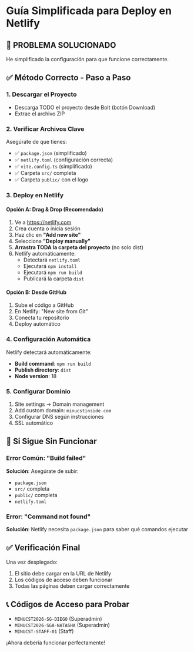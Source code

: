 # Guía Simplificada para Deploy en Netlify

## 🚨 PROBLEMA SOLUCIONADO

He simplificado la configuración para que funcione correctamente.

## ✅ Método Correcto - Paso a Paso

### 1. Descargar el Proyecto
- Descarga TODO el proyecto desde Bolt (botón Download)
- Extrae el archivo ZIP

### 2. Verificar Archivos Clave
Asegúrate de que tienes:
- ✅ `package.json` (simplificado)
- ✅ `netlify.toml` (configuración correcta)
- ✅ `vite.config.ts` (simplificado)
- ✅ Carpeta `src/` completa
- ✅ Carpeta `public/` con el logo

### 3. Deploy en Netlify

#### Opción A: Drag & Drop (Recomendado)
1. Ve a https://netlify.com
2. Crea cuenta o inicia sesión
3. Haz clic en **"Add new site"**
4. Selecciona **"Deploy manually"**
5. **Arrastra TODA la carpeta del proyecto** (no solo dist)
6. Netlify automáticamente:
   - Detectará `netlify.toml`
   - Ejecutará `npm install`
   - Ejecutará `npm run build`
   - Publicará la carpeta `dist`

#### Opción B: Desde GitHub
1. Sube el código a GitHub
2. En Netlify: "New site from Git"
3. Conecta tu repositorio
4. Deploy automático

### 4. Configuración Automática
Netlify detectará automáticamente:
- **Build command**: `npm run build`
- **Publish directory**: `dist`
- **Node version**: 18

### 5. Configurar Dominio
1. Site settings → Domain management
2. Add custom domain: `minucstinside.com`
3. Configurar DNS según instrucciones
4. SSL automático

## 🎯 Si Sigue Sin Funcionar

### Error Común: "Build failed"
**Solución**: Asegúrate de subir:
- `package.json`
- `src/` completa
- `public/` completa
- `netlify.toml`

### Error: "Command not found"
**Solución**: Netlify necesita `package.json` para saber qué comandos ejecutar

## ✅ Verificación Final
Una vez desplegado:
1. El sitio debe cargar en la URL de Netlify
2. Los códigos de acceso deben funcionar
3. Todas las páginas deben cargar correctamente

## 📞 Códigos de Acceso para Probar
- `MINUCST2026-SG-DIEGO` (Superadmin)
- `MINUCST2026-SGA-NATASHA` (Superadmin)
- `MINUCST-STAFF-01` (Staff)

¡Ahora debería funcionar perfectamente!